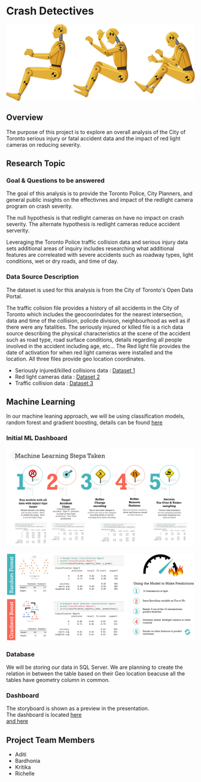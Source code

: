 # Crash Detectives

![Crash Test Dummy](images/crash_test_banner.jpg)

## Overview
The purpose of this project is to explore an overall analysis of the City of Toronto serious injury or fatal accident data and the impact of red light cameras on reducing severity.

## Research Topic 

### Goal & Questions to be answered
The goal of this analysis is to provide the Toronto Police, City Planners, and general public insights on the effectivnes and impact of the redlight camera program on crash severity.

The null hypothesis is that redlight cameras on have no impact on crash severity.  The alternate hypothesis is redlight cameras reduce accident serverity.

Leveraging the Toronto Police traffic collision data and serious injury data sets additional areas of inquiry includes researching what additional features are correleated with severe accidents such as roadway types, light conditions, wet or dry roads, and time of day.


### Data Source Description

The dataset is used for this analysis is from the City of Toronto's Open Data Portal.  

The traffic colision file provides a history of all accidents in the City of Toronto which includes the geocoorindates for the nearest intersection, data and time of the collision, policde division, neighbourhood as well as if there were any fatalities.  The seriously injured or killed file is a rich data source describing the physical characteristics at the scene of the accident such as road type, road surface conditions, details regarding all people involved in the accident including age, etc...  The Red light file provides the date of activation for when red light cameras were installed and the location.  All three files provide geo location coordinates.

- Seriously injured/killed collisions data : [Dataset 1](https://open.toronto.ca/dataset/motor-vehicle-collisions-involving-killed-or-seriously-injured-persons/)
- Red light cameras data : [Dataset 2](https://open.toronto.ca/dataset/red-light-cameras/)
- Traffic collision data : [Dataset 3](https://open.toronto.ca/dataset/police-annual-statistical-report-traffic-collisions/) 

## Machine Learning
In our machine leaning approach, we will be using classification models, random forest and gradient boosting, details can be found [here](https://github.com/barharding/Crash-Detectives/blob/main/ML%20Notebooks/README.md)


### Initial ML Dashboard

![ML Results Summary](images/ML_Steps1.png)

![ML Dashboard](images/ML_dashboard.png)


### Database

We will be storing our data in SQL Server.
We are planning to create the relation in between the table based on their Geo location beacuse all the tables have geometry column in common.
   
### Dashboard

The storyboard is shown as a preview in the presentation. </br>
The dashboard is located [here](https://public.tableau.com/views/Roadaccidents_Toronto_viz/TheCrashdetectivesstory?:language=en-US&publish=yes&:display_count=n&:origin=viz_share_link) </br>
[and here](https://public.tableau.com/app/profile/richelle.qin/viz/CrashDetective-TorontoViz/Story?publish=yes)


## Project Team Members
- Aditi
- Bardhonia
- Kritika
- Richelle
